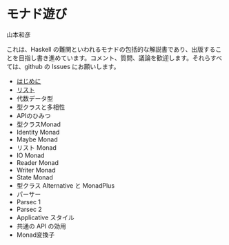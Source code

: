 # モナド遊び
山本和彦

これは、Haskell の難関といわれるモナドの包括的な解説書であり、出版することを目指し書き進めています。コメント、質問、議論を歓迎します。それらすべては、github の Issues にお願いします。

* [はじめに](beg.html)
* [リスト](list.html)
* 代数データ型
* 型クラスと多相性
* APIのひみつ
* 型クラスMonad
* Identity Monad
* Maybe Monad
* リスト Monad
* IO Monad
* Reader Monad
* Writer Monad
* State Monad
* 型クラス Alternative と MonadPlus
* パーサー
* Parsec 1
* Parsec 2
* Applicative スタイル
* 共通の API の効用
* Monad変換子
